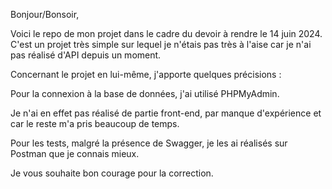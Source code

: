 Bonjour/Bonsoir,

Voici le repo de mon projet dans le cadre du devoir à rendre le 14 juin 2024. C'est un projet très simple sur lequel je n'étais pas très à l'aise car je n'ai pas réalisé d'API depuis un moment.

Concernant le projet en lui-même, j'apporte quelques précisions :

Pour la connexion à la base de données, j'ai utilisé PHPMyAdmin.

Je n'ai en effet pas réalisé de partie front-end, par manque d'expérience et car le reste m'a pris beaucoup de temps.

Pour les tests, malgré la présence de Swagger, je les ai réalisés sur Postman que je connais mieux.

Je vous souhaite bon courage pour la correction.
